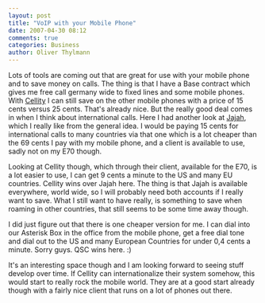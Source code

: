 ```yaml
---
layout: post
title: "VoIP with your Mobile Phone"
date: 2007-04-30 08:12
comments: true
categories: Business
author: Oliver Thylmann
---
```








Lots of tools are coming out that are great for use with your mobile phone and to save money on calls. The thing is that I have a Base contract which gives me free call germany wide to fixed lines and some mobile phones. With [Cellity](http://cellity.com) I can still save on the other mobile phones with a price of 15 cents versus 25 cents. That's already nice. But the really good deal comes in when I think about international calls. Here I had another look at [Jajah](http://jajah.com), which I really like from the general idea. I would be paying 15 cents for international calls to many countries via that one which is a lot cheaper than the 69 cents I pay with my mobile phone, and a client is available to use, sadly not on my E70 though.

Looking at Cellity though, which through their client, available for the E70, is a lot easier to use, I can get 9 cents a minute to the US and many EU countries. Cellity wins over Jajah here. The thing is that Jajah is available everywhere, world wide, so I will probably need both accounts if I really want to save. What I still want to have really, is something to save when roaming in other countries, that still seems to be some time away though.

I did just figure out that there is one cheaper version for me. I can dial into our Asterisk Box in the office from the mobile phone, get a free dial tone and dial out to the US and many European Countries for under 0,4 cents a minute. Sorry guys. QSC wins here. :)

It's an interesting space though and I am looking forward to seeing stuff develop over time. If Cellity can internationalize their system somehow, this would start to really rock the mobile world. They are at a good start already though with a fairly nice client that runs on a lot of phones out there.


